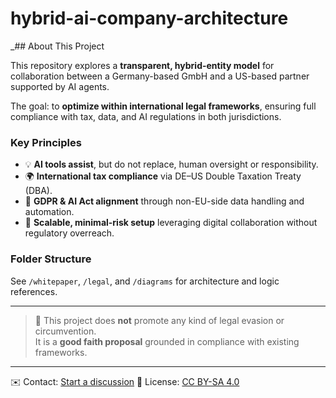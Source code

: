 # hybrid-ai-company-architecture
_## About This Project

This repository explores a **transparent, hybrid-entity model** for collaboration between a Germany-based GmbH and a US-based partner supported by AI agents.

The goal: to **optimize within international legal frameworks**, ensuring full compliance with tax, data, and AI regulations in both jurisdictions.

### Key Principles

- 💡 **AI tools assist**, but do not replace, human oversight or responsibility.
- 🌍 **International tax compliance** via DE–US Double Taxation Treaty (DBA).
- 🧾 **GDPR & AI Act alignment** through non-EU-side data handling and automation.
- 🧠 **Scalable, minimal-risk setup** leveraging digital collaboration without regulatory overreach.

### Folder Structure

See `/whitepaper`, `/legal`, and `/diagrams` for architecture and logic references.

---

> 🧠 This project does **not** promote any kind of legal evasion or circumvention.  
It is a **good faith proposal** grounded in compliance with existing frameworks.

---

✉️ Contact: [Start a discussion](https://github.com/veronello/hybrid-ai-company-architecture/discussions)
📜 License: [CC BY-SA 4.0](https://creativecommons.org/licenses/by-sa/4.0/)
